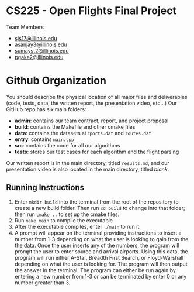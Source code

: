 # CS225 - Open Flights Final Project

Team Members
* sjs17@illinois.edu
* asanjay3@illinois.edu
* sumayst2@illinois.edu
* pgaka2@illinois.edu

# Github Organization
You should describe the physical location of all major files and deliverables (code, tests, data, the written report, the presentation video, etc…)
Our GitHub repo has six main folders:
- **admin**: contains our team contract, report, and project proposal
- **build**: contains the Makefile and other cmake files
- **data**: contains the datasets `airports.dat` and `routes.dat`
- **entry**: contains `main.cpp`
- **src**: contains the code for all our algorithms
- **tests**: stores our test cases for each algorithm and the flight parsing

Our written report is in the main directory, titled `results.md`, and our presentation video is also located in the main directory, titled *blank*.

## Running Instructions
1. Enter `mkdir build` into the terminal from the root of the repository to create a new build folder. Then run `cd build` to change into that folder; then run `cmake ..` to set up the cmake files.
2. Run `make main` to compile the executable
3. After the executable compiles, enter `./main` to run it.
4. A prompt will appear on the terminal providing instructions to insert a number from 1-3 depending on what the user is looking to gain from the the data. Once the user inserts any of the numbers, the program will prompt the user to enter source and arrival airports. Using this data, the program will run either A-Star, Breadth First Search, or Floyd-Warshall depending on what the user is looking for. The program will then output the answer in the terminal. The program can either be run again by entering a new number from 1-3 or can be terminated by enter 0 or any number greater than 3.
